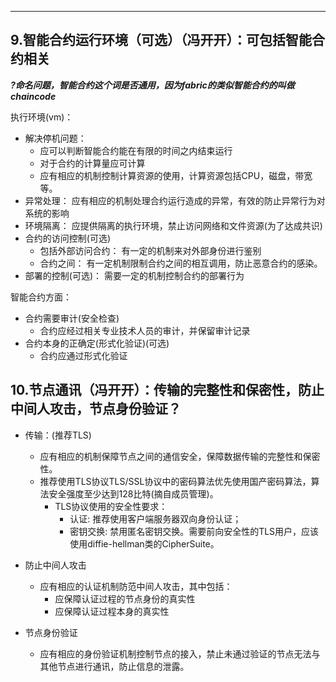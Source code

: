 ----

## 9.智能合约运行环境（可选）（冯开开）：可包括智能合约相关

***?命名问题，智能合约这个词是否通用，因为fabric的类似智能合约的叫做chaincode***

执行环境(vm)：

* 解决停机问题：
    - 应可以判断智能合约能在有限的时间之内结束运行
    - 对于合约的计算量应可计算
    - 应有相应的机制控制计算资源的使用，计算资源包括CPU，磁盘，带宽等。
* 异常处理： 应有相应的机制处理合约运行造成的异常，有效的防止异常行为对系统的影响
* 环境隔离： 应提供隔离的执行环境，禁止访问网络和文件资源(为了达成共识)
* 合约的访问控制(可选)
    - 包括外部访问合约： 有一定的机制来对外部身份进行鉴别
    - 合约之间： 有一定机制限制合约之间的相互调用，防止恶意合约的感染。
* 部署的控制(可选)： 需要一定的机制控制合约的部署行为

智能合约方面：

* 合约需要审计(安全检查)
    - 合约应经过相关专业技术人员的审计，并保留审计记录
* 合约本身的正确定(形式化验证)(可选)
    - 合约应通过形式化验证

## 10.节点通讯（冯开开）：传输的完整性和保密性，防止中间人攻击，节点身份验证？

* 传输：(推荐TLS)
    - 应有相应的机制保障节点之间的通信安全，保障数据传输的完整性和保密性。
    - 推荐使用TLS协议TLS/SSL协议中的密码算法优先使用国产密码算法，算法安全强度至少达到128比特(摘自成员管理)。
        - TLS协议使用的安全性要求：
            - 认证: 推荐使用客户端服务器双向身份认证；
            - 密钥交换: 禁用匿名密钥交换。需要前向安全性的TLS用户，应该使用diffie-hellman类的CipherSuite。

* 防止中间人攻击
    - 应有相应的认证机制防范中间人攻击，其中包括：
        - 应保障认证过程的节点身份的真实性
        - 应保障认证过程本身的真实性

* 节点身份验证
    - 应有相应的身份验证机制控制节点的接入，禁止未通过验证的节点无法与其他节点进行通讯，防止信息的泄露。
